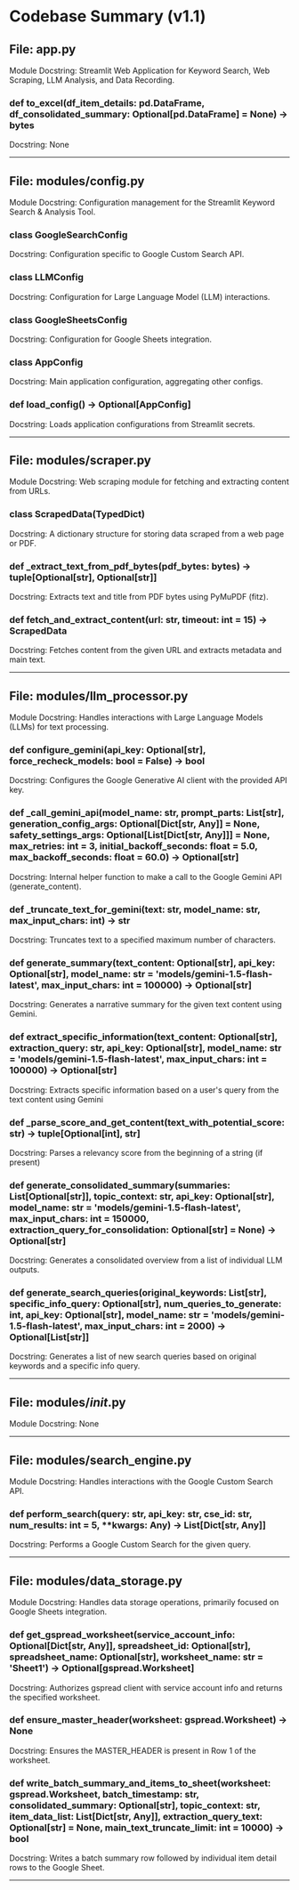 # Codebase Summary (v1.1)

## File: app.py
Module Docstring: Streamlit Web Application for Keyword Search, Web Scraping, LLM Analysis, and Data Recording.

### def to_excel(df_item_details: pd.DataFrame, df_consolidated_summary: Optional[pd.DataFrame] = None) -> bytes
Docstring: None

---

## File: modules/config.py
Module Docstring: Configuration management for the Streamlit Keyword Search & Analysis Tool.

### class GoogleSearchConfig
Docstring: Configuration specific to Google Custom Search API.

### class LLMConfig
Docstring: Configuration for Large Language Model (LLM) interactions.

### class GoogleSheetsConfig
Docstring: Configuration for Google Sheets integration.

### class AppConfig
Docstring: Main application configuration, aggregating other configs.

### def load_config() -> Optional[AppConfig]
Docstring: Loads application configurations from Streamlit secrets.

---

## File: modules/scraper.py
Module Docstring: Web scraping module for fetching and extracting content from URLs.

### class ScrapedData(TypedDict)
Docstring: A dictionary structure for storing data scraped from a web page or PDF.

### def _extract_text_from_pdf_bytes(pdf_bytes: bytes) -> tuple[Optional[str], Optional[str]]
Docstring: Extracts text and title from PDF bytes using PyMuPDF (fitz).

### def fetch_and_extract_content(url: str, timeout: int = 15) -> ScrapedData
Docstring: Fetches content from the given URL and extracts metadata and main text.

---

## File: modules/llm_processor.py
Module Docstring: Handles interactions with Large Language Models (LLMs) for text processing.

### def configure_gemini(api_key: Optional[str], force_recheck_models: bool = False) -> bool
Docstring: Configures the Google Generative AI client with the provided API key.

### def _call_gemini_api(model_name: str, prompt_parts: List[str], generation_config_args: Optional[Dict[str, Any]] = None, safety_settings_args: Optional[List[Dict[str, Any]]] = None, max_retries: int = 3, initial_backoff_seconds: float = 5.0, max_backoff_seconds: float = 60.0) -> Optional[str]
Docstring: Internal helper function to make a call to the Google Gemini API (generate_content).

### def _truncate_text_for_gemini(text: str, model_name: str, max_input_chars: int) -> str
Docstring: Truncates text to a specified maximum number of characters.

### def generate_summary(text_content: Optional[str], api_key: Optional[str], model_name: str = 'models/gemini-1.5-flash-latest', max_input_chars: int = 100000) -> Optional[str]
Docstring: Generates a narrative summary for the given text content using Gemini.

### def extract_specific_information(text_content: Optional[str], extraction_query: str, api_key: Optional[str], model_name: str = 'models/gemini-1.5-flash-latest', max_input_chars: int = 100000) -> Optional[str]
Docstring:     Extracts specific information based on a user's query from the text content using Gemini

### def _parse_score_and_get_content(text_with_potential_score: str) -> tuple[Optional[int], str]
Docstring:     Parses a relevancy score from the beginning of a string (if present)

### def generate_consolidated_summary(summaries: List[Optional[str]], topic_context: str, api_key: Optional[str], model_name: str = 'models/gemini-1.5-flash-latest', max_input_chars: int = 150000, extraction_query_for_consolidation: Optional[str] = None) -> Optional[str]
Docstring:     Generates a consolidated overview from a list of individual LLM outputs.

### def generate_search_queries(original_keywords: List[str], specific_info_query: Optional[str], num_queries_to_generate: int, api_key: Optional[str], model_name: str = 'models/gemini-1.5-flash-latest', max_input_chars: int = 2000) -> Optional[List[str]]
Docstring: Generates a list of new search queries based on original keywords and a specific info query.

---

## File: modules/_init_.py
Module Docstring: None

---

## File: modules/search_engine.py
Module Docstring: Handles interactions with the Google Custom Search API.

### def perform_search(query: str, api_key: str, cse_id: str, num_results: int = 5, **kwargs: Any) -> List[Dict[str, Any]]
Docstring: Performs a Google Custom Search for the given query.

---

## File: modules/data_storage.py
Module Docstring: Handles data storage operations, primarily focused on Google Sheets integration.

### def get_gspread_worksheet(service_account_info: Optional[Dict[str, Any]], spreadsheet_id: Optional[str], spreadsheet_name: Optional[str], worksheet_name: str = 'Sheet1') -> Optional[gspread.Worksheet]
Docstring: Authorizes gspread client with service account info and returns the specified worksheet.

### def ensure_master_header(worksheet: gspread.Worksheet) -> None
Docstring: Ensures the MASTER_HEADER is present in Row 1 of the worksheet.

### def write_batch_summary_and_items_to_sheet(worksheet: gspread.Worksheet, batch_timestamp: str, consolidated_summary: Optional[str], topic_context: str, item_data_list: List[Dict[str, Any]], extraction_query_text: Optional[str] = None, main_text_truncate_limit: int = 10000) -> bool
Docstring: Writes a batch summary row followed by individual item detail rows to the Google Sheet.

---

